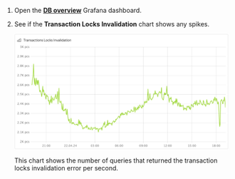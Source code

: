 1. Open the **[DB overview](../../../../reference/observability/metrics/grafana-dashboards.md#dboverview)** Grafana dashboard.

1. See if the **Transaction Locks Invalidation** chart shows any spikes.

    ![](../_assets/transactions-locks-invalidation.png)

    This chart shows the number of queries that returned the transaction locks invalidation error per second.

